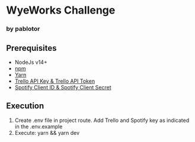 # WyeWorks Challenge
### by pablotor

## Prerequisites
- NodeJs v14+
- [npm](https://docs.npmjs.com/downloading-and-installing-node-js-and-npm)
- [Yarn](https://classic.yarnpkg.com/lang/en/docs/install/#debian-stable)
- [Trello API Key & Trello API Token](https://trello.com/app-key)
- [Spotify Client ID & Spotify Client Secret](https://developer.spotify.com/documentation/general/guides/authorization/app-settings/)

## Execution
1. Create .env file in project route. Add Trello and Spotify key as indicated in the .env.example
2. Execute:
    yarn && yarn dev
